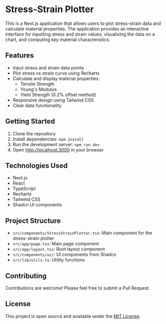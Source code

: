 # Stress-Strain Plotter

This is a Next.js application that allows users to plot stress-strain data and calculate material properties. The application provides an interactive interface for inputting stress and strain values, visualizing the data on a chart, and computing key material characteristics.

## Features

- Input stress and strain data points
- Plot stress vs strain curve using Recharts
- Calculate and display material properties:
  - Tensile Strength
  - Young's Modulus
  - Yield Strength (0.2% offset method)
- Responsive design using Tailwind CSS
- Clear data functionality

## Getting Started

1. Clone the repository
2. Install dependencies: `npm install`
3. Run the development server: `npm run dev`
4. Open [http://localhost:3000](http://localhost:3000) in your browser

## Technologies Used

- Next.js
- React
- TypeScript
- Recharts
- Tailwind CSS
- Shadcn UI components

## Project Structure

- `src/components/StressStrainPlotter.tsx`: Main component for the stress-strain plotter
- `src/app/page.tsx`: Main page component
- `src/app/layout.tsx`: Root layout component
- `src/components/ui/`: UI components from Shadcn
- `src/lib/utils.ts`: Utility functions

## Contributing

Contributions are welcome! Please feel free to submit a Pull Request.

## License

This project is open source and available under the [MIT License](LICENSE).